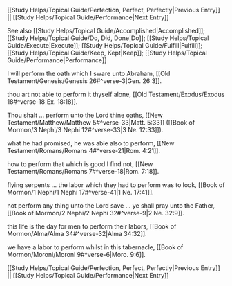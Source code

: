 [[Study Helps/Topical Guide/Perfection, Perfect, Perfectly|Previous Entry]]  ||  [[Study Helps/Topical Guide/Performance|Next Entry]]

 See also [[Study Helps/Topical Guide/Accomplished|Accomplished]]; [[Study Helps/Topical Guide/Do, Did, Done|Do]]; [[Study Helps/Topical Guide/Execute|Execute]]; [[Study Helps/Topical Guide/Fulfill|Fulfill]]; [[Study Helps/Topical Guide/Keep, Kept|Keep]]; [[Study Helps/Topical Guide/Performance|Performance]]

 I will perform the oath which I sware unto Abraham, [[Old Testament/Genesis/Genesis 26#^verse-3|Gen. 26:3]].

 thou art not able to perform it thyself alone, [[Old Testament/Exodus/Exodus 18#^verse-18|Ex. 18:18]].

 Thou shalt ... perform unto the Lord thine oaths, [[New Testament/Matthew/Matthew 5#^verse-33|Matt. 5:33]] ([[Book of Mormon/3 Nephi/3 Nephi 12#^verse-33|3 Ne. 12:33]]).

 what he had promised, he was able also to perform, [[New Testament/Romans/Romans 4#^verse-21|Rom. 4:21]].

 how to perform that which is good I find not, [[New Testament/Romans/Romans 7#^verse-18|Rom. 7:18]].

 flying serpents ... the labor which they had to perform was to look, [[Book of Mormon/1 Nephi/1 Nephi 17#^verse-41|1 Ne. 17:41]].

 not perform any thing unto the Lord save ... ye shall pray unto the Father, [[Book of Mormon/2 Nephi/2 Nephi 32#^verse-9|2 Ne. 32:9]].

 this life is the day for men to perform their labors, [[Book of Mormon/Alma/Alma 34#^verse-32|Alma 34:32]].

 we have a labor to perform whilst in this tabernacle, [[Book of Mormon/Moroni/Moroni 9#^verse-6|Moro. 9:6]].

[[Study Helps/Topical Guide/Perfection, Perfect, Perfectly|Previous Entry]]  ||  [[Study Helps/Topical Guide/Performance|Next Entry]]